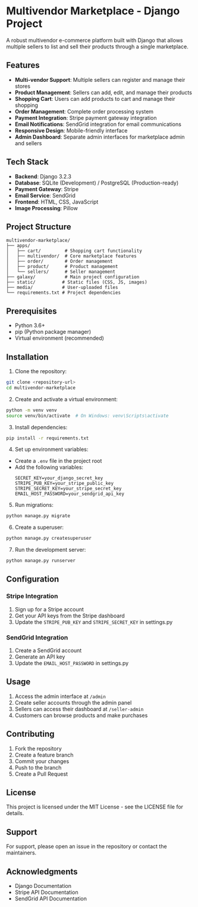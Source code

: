 # Multivendor Marketplace - Django Project

A robust multivendor e-commerce platform built with Django that allows multiple sellers to list and sell their products through a single marketplace.

## Features

- **Multi-vendor Support**: Multiple sellers can register and manage their stores
- **Product Management**: Sellers can add, edit, and manage their products
- **Shopping Cart**: Users can add products to cart and manage their shopping
- **Order Management**: Complete order processing system
- **Payment Integration**: Stripe payment gateway integration
- **Email Notifications**: SendGrid integration for email communications
- **Responsive Design**: Mobile-friendly interface
- **Admin Dashboard**: Separate admin interfaces for marketplace admin and sellers

## Tech Stack

- **Backend**: Django 3.2.3
- **Database**: SQLite (Development) / PostgreSQL (Production-ready)
- **Payment Gateway**: Stripe
- **Email Service**: SendGrid
- **Frontend**: HTML, CSS, JavaScript
- **Image Processing**: Pillow

## Project Structure

```
multivendor-marketplace/
├── apps/
│   ├── cart/         # Shopping cart functionality
│   ├── multivendor/  # Core marketplace features
│   ├── order/        # Order management
│   ├── product/      # Product management
│   └── sellers/      # Seller management
├── galaxy/           # Main project configuration
├── static/          # Static files (CSS, JS, images)
├── media/           # User-uploaded files
└── requirements.txt # Project dependencies
```

## Prerequisites

- Python 3.6+
- pip (Python package manager)
- Virtual environment (recommended)

## Installation

1. Clone the repository:
```bash
git clone <repository-url>
cd multivendor-marketplace
```

2. Create and activate a virtual environment:
```bash
python -m venv venv
source venv/bin/activate  # On Windows: venv\Scripts\activate
```

3. Install dependencies:
```bash
pip install -r requirements.txt
```

4. Set up environment variables:
- Create a `.env` file in the project root
- Add the following variables:
  ```
  SECRET_KEY=your_django_secret_key
  STRIPE_PUB_KEY=your_stripe_public_key
  STRIPE_SECRET_KEY=your_stripe_secret_key
  EMAIL_HOST_PASSWORD=your_sendgrid_api_key
  ```

5. Run migrations:
```bash
python manage.py migrate
```

6. Create a superuser:
```bash
python manage.py createsuperuser
```

7. Run the development server:
```bash
python manage.py runserver
```

## Configuration

### Stripe Integration
1. Sign up for a Stripe account
2. Get your API keys from the Stripe dashboard
3. Update the `STRIPE_PUB_KEY` and `STRIPE_SECRET_KEY` in settings.py

### SendGrid Integration
1. Create a SendGrid account
2. Generate an API key
3. Update the `EMAIL_HOST_PASSWORD` in settings.py

## Usage

1. Access the admin interface at `/admin`
2. Create seller accounts through the admin panel
3. Sellers can access their dashboard at `/seller-admin`
4. Customers can browse products and make purchases

## Contributing

1. Fork the repository
2. Create a feature branch
3. Commit your changes
4. Push to the branch
5. Create a Pull Request

## License

This project is licensed under the MIT License - see the LICENSE file for details.

## Support

For support, please open an issue in the repository or contact the maintainers.

## Acknowledgments

- Django Documentation
- Stripe API Documentation
- SendGrid API Documentation 